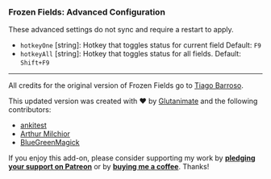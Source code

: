 ### Frozen Fields: Advanced Configuration

These advanced settings do not sync and require a restart to apply.

- `hotkeyOne` [string]: Hotkey that toggles status for current field Default: `F9`
- `hotkeyAll` [string]: Hotkey that toggles status for all fields. Default: `Shift+F9`

---

All credits for the original version of Frozen Fields go to [Tiago Barroso](https://github.com/tmbb).

This updated version was created with ❤️ by [Glutanimate](https://glutanimate.com) and the following contributors:

- [ankitest](https://github.com/ankitest)
- [Arthur Milchior](https://github.com/Arthur-Milchior)
- [BlueGreenMagick](https://github.com/BlueGreenMagick)

If you enjoy this add-on, please consider supporting my work by **[pledging your support on Patreon](https://www.patreon.com/bePatron?u=7522179)** or by **[buying me a coffee](https://ko-fi.com/X8X0L4YV)**. Thanks!